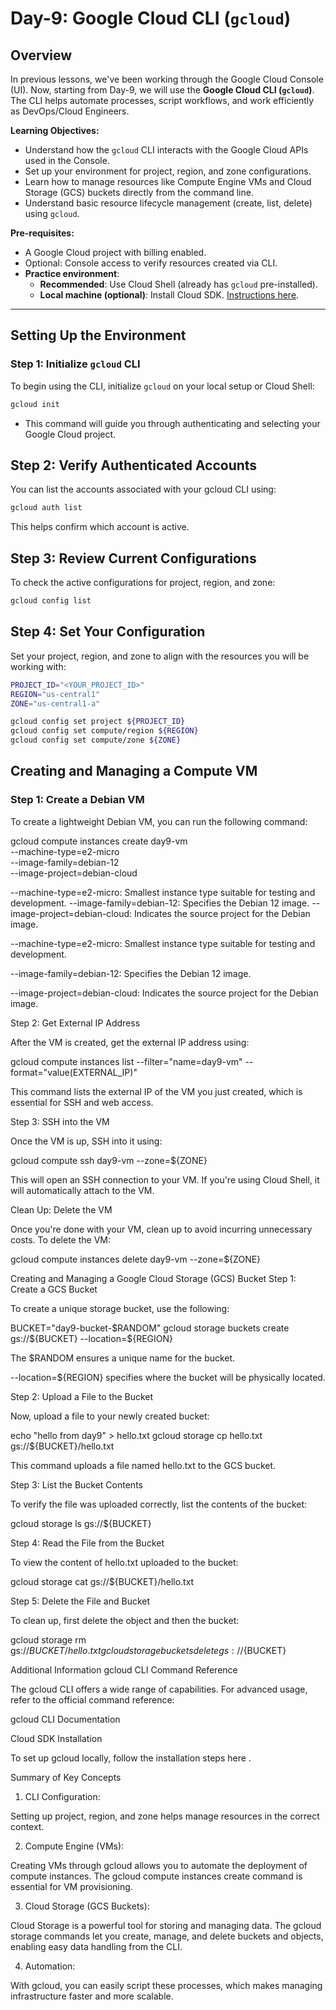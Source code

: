 # Day-9: Google Cloud CLI (`gcloud`)

## Overview
In previous lessons, we've been working through the Google Cloud Console (UI). Now, starting from Day-9, we will use the **Google Cloud CLI (`gcloud`)**. The CLI helps automate processes, script workflows, and work efficiently as DevOps/Cloud Engineers.

**Learning Objectives:**
- Understand how the `gcloud` CLI interacts with the Google Cloud APIs used in the Console.
- Set up your environment for project, region, and zone configurations.
- Learn how to manage resources like Compute Engine VMs and Cloud Storage (GCS) buckets directly from the command line.
- Understand basic resource lifecycle management (create, list, delete) using `gcloud`.

**Pre-requisites:**
- A Google Cloud project with billing enabled.
- Optional: Console access to verify resources created via CLI.
- **Practice environment**:
  - **Recommended**: Use Cloud Shell (already has `gcloud` pre-installed).
  - **Local machine (optional)**: Install Cloud SDK. [Instructions here](https://cloud.google.com/sdk/docs/install).

---

## Setting Up the Environment

### Step 1: Initialize `gcloud` CLI

To begin using the CLI, initialize `gcloud` on your local setup or Cloud Shell:

```bash
gcloud init
```
- This command will guide you through authenticating and selecting your Google Cloud project.

## Step 2: Verify Authenticated Accounts

You can list the accounts associated with your gcloud CLI using:

```bash
gcloud auth list
```

This helps confirm which account is active.

## Step 3: Review Current Configurations
To check the active configurations for project, region, and zone:

```bash
gcloud config list
```
## Step 4: Set Your Configuration

Set your project, region, and zone to align with the resources you will be working with:
```bash
PROJECT_ID="<YOUR_PROJECT_ID>"
REGION="us-central1"
ZONE="us-central1-a"

gcloud config set project ${PROJECT_ID}
gcloud config set compute/region ${REGION}
gcloud config set compute/zone ${ZONE}
```
## Creating and Managing a Compute VM
### Step 1: Create a Debian VM

To create a lightweight Debian VM, you can run the following command:

gcloud compute instances create day9-vm \
  --machine-type=e2-micro \
  --image-family=debian-12 \
  --image-project=debian-cloud

--machine-type=e2-micro: Smallest instance type suitable for testing and development.
--image-family=debian-12: Specifies the Debian 12 image.
--image-project=debian-cloud: Indicates the source project for the Debian image.

--machine-type=e2-micro: Smallest instance type suitable for testing and development.

--image-family=debian-12: Specifies the Debian 12 image.

--image-project=debian-cloud: Indicates the source project for the Debian image.

Step 2: Get External IP Address

After the VM is created, get the external IP address using:

gcloud compute instances list --filter="name=day9-vm" --format="value(EXTERNAL_IP)"


This command lists the external IP of the VM you just created, which is essential for SSH and web access.

Step 3: SSH into the VM

Once the VM is up, SSH into it using:

gcloud compute ssh day9-vm --zone=${ZONE}


This will open an SSH connection to your VM. If you're using Cloud Shell, it will automatically attach to the VM.

Clean Up: Delete the VM

Once you're done with your VM, clean up to avoid incurring unnecessary costs. To delete the VM:

gcloud compute instances delete day9-vm --zone=${ZONE}

Creating and Managing a Google Cloud Storage (GCS) Bucket
Step 1: Create a GCS Bucket

To create a unique storage bucket, use the following:

BUCKET="day9-bucket-$RANDOM"
gcloud storage buckets create gs://${BUCKET} --location=${REGION}


The $RANDOM ensures a unique name for the bucket.

--location=${REGION} specifies where the bucket will be physically located.

Step 2: Upload a File to the Bucket

Now, upload a file to your newly created bucket:

echo "hello from day9" > hello.txt
gcloud storage cp hello.txt gs://${BUCKET}/hello.txt


This command uploads a file named hello.txt to the GCS bucket.

Step 3: List the Bucket Contents

To verify the file was uploaded correctly, list the contents of the bucket:

gcloud storage ls gs://${BUCKET}

Step 4: Read the File from the Bucket

To view the content of hello.txt uploaded to the bucket:

gcloud storage cat gs://${BUCKET}/hello.txt

Step 5: Delete the File and Bucket

To clean up, first delete the object and then the bucket:

gcloud storage rm gs://${BUCKET}/hello.txt
gcloud storage buckets delete gs://${BUCKET}

Additional Information
gcloud CLI Command Reference

The gcloud CLI offers a wide range of capabilities. For advanced usage, refer to the official command reference:

gcloud CLI Documentation

Cloud SDK Installation

To set up gcloud locally, follow the installation steps here
.

Summary of Key Concepts
1. CLI Configuration:

Setting up project, region, and zone helps manage resources in the correct context.

2. Compute Engine (VMs):

Creating VMs through gcloud allows you to automate the deployment of compute instances. The gcloud compute instances create command is essential for VM provisioning.

3. Cloud Storage (GCS Buckets):

Cloud Storage is a powerful tool for storing and managing data. The gcloud storage commands let you create, manage, and delete buckets and objects, enabling easy data handling from the CLI.

4. Automation:

With gcloud, you can easily script these processes, which makes managing infrastructure faster and more scalable.



